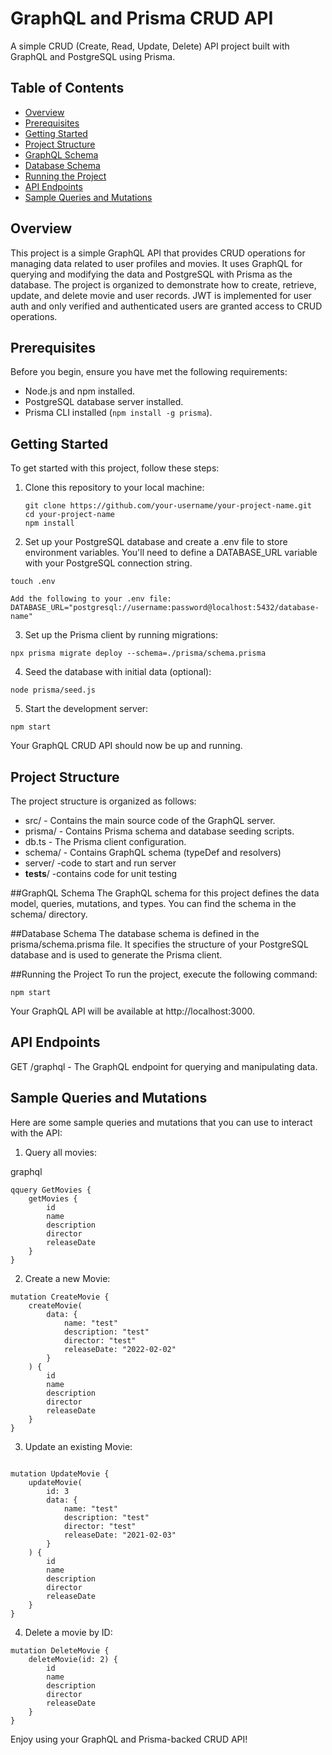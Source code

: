 # GraphQL and Prisma CRUD API

A simple CRUD (Create, Read, Update, Delete) API project built with GraphQL and PostgreSQL using Prisma.

## Table of Contents

- [Overview](#overview)
- [Prerequisites](#prerequisites)
- [Getting Started](#getting-started)
- [Project Structure](#project-structure)
- [GraphQL Schema](#graphql-schema)
- [Database Schema](#database-schema)
- [Running the Project](#running-the-project)
- [API Endpoints](#api-endpoints)
- [Sample Queries and Mutations](#sample-queries-and-mutations)


## Overview

This project is a simple GraphQL API that provides CRUD operations for managing data related to user profiles and movies. It uses GraphQL for querying and modifying the data and PostgreSQL with Prisma as the database. The project is organized to demonstrate how to create, retrieve, update, and delete movie and user records. JWT is implemented for user auth and only verified and authenticated users are granted access to CRUD operations.

## Prerequisites

Before you begin, ensure you have met the following requirements:

- Node.js and npm installed.
- PostgreSQL database server installed.
- Prisma CLI installed (`npm install -g prisma`).

## Getting Started

To get started with this project, follow these steps:

1. Clone this repository to your local machine:

   ```shell
   git clone https://github.com/your-username/your-project-name.git
   cd your-project-name
   npm install

2. Set up your PostgreSQL database and create a .env file to store environment variables. You'll need to define a DATABASE_URL variable with your PostgreSQL connection string.
  ```shell
  touch .env

  Add the following to your .env file:
  DATABASE_URL="postgresql://username:password@localhost:5432/database-name"
```
3. Set up the Prisma client by running migrations:

```shell
npx prisma migrate deploy --schema=./prisma/schema.prisma
```

4. Seed the database with initial data (optional):
```shell
node prisma/seed.js
```

5. Start the development server:
```shell
npm start
```

Your GraphQL CRUD API should now be up and running.

## Project Structure

The project structure is organized as follows:

- src/ - Contains the main source code of the GraphQL server.
- prisma/ - Contains Prisma schema and database seeding scripts.
- db.ts - The Prisma client configuration.
- schema/ - Contains GraphQL schema (typeDef and resolvers)
- server/ -code to start and run server
- __tests__/ -contains code for unit testing
  
##GraphQL Schema
The GraphQL schema for this project defines the data model, queries, mutations, and types. You can find the schema in the schema/ directory.

##Database Schema
The database schema is defined in the prisma/schema.prisma file. It specifies the structure of your PostgreSQL database and is used to generate the Prisma client.

##Running the Project
To run the project, execute the following command:

```shell
npm start
```

Your GraphQL API will be available at http://localhost:3000.

## API Endpoints
GET /graphql - The GraphQL endpoint for querying and manipulating data.

## Sample Queries and Mutations
Here are some sample queries and mutations that you can use to interact with the API:

1. Query all movies:

graphql

```shell
qquery GetMovies {
    getMovies {
        id
        name
        description
        director
        releaseDate
    }
}
```

2. Create a new Movie:
   
```shell
mutation CreateMovie {
    createMovie(
        data: {
            name: "test"
            description: "test"
            director: "test"
            releaseDate: "2022-02-02"
        }
    ) {
        id
        name
        description
        director
        releaseDate
    }
}
```

3. Update an existing Movie:

```shell

mutation UpdateMovie {
    updateMovie(
        id: 3
        data: {
            name: "test"
            description: "test"
            director: "test"
            releaseDate: "2021-02-03"
        }
    ) {
        id
        name
        description
        director
        releaseDate
    }
}
```

4. Delete a movie by ID:

```shell
mutation DeleteMovie {
    deleteMovie(id: 2) {
        id
        name
        description
        director
        releaseDate
    }
}
```


Enjoy using your GraphQL and Prisma-backed CRUD API!

